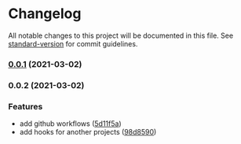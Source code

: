# Changelog

All notable changes to this project will be documented in this file. See [standard-version](https://github.com/conventional-changelog/standard-version) for commit guidelines.

### [0.0.1](https://github.com/Seia-Soto/typescript-boilerplate/compare/v0.0.2...v0.0.1) (2021-03-02)

### 0.0.2 (2021-03-02)


### Features

* add github workflows ([5d11f5a](https://github.com/Seia-Soto/typescript-boilerplate/commit/5d11f5aa6a4894c225d5fd3abdf3bce4af6f971a))
* add hooks for another projects ([98d8590](https://github.com/Seia-Soto/typescript-boilerplate/commit/98d8590010fea3fe9acdd759f213fbafe5973e36))

